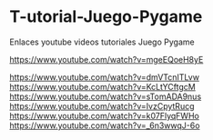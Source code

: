 # T-utorial-Juego-Pygame
Enlaces youtube videos tutoriales Juego Pygame 



https://www.youtube.com/watch?v=mgeEQoeH8yE <p>
https://www.youtube.com/watch?v=dmVTcnITLvw
https://www.youtube.com/watch?v=KcLtYCftgcM
https://www.youtube.com/watch?v=sTomADA9nus
https://www.youtube.com/watch?v=IvzCpytRucg
https://www.youtube.com/watch?v=k07FlyqFWHo
https://www.youtube.com/watch?v=_6n3wwqJ-6o
